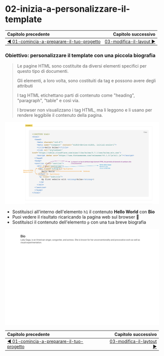 # 02-inizia-a-personalizzare-il-template

| Capitolo precedente                                                                                                                                          | Capitolo successivo                                                                           |
| :--------------------------------------------------------------------------------------------------------------------------------------------------------------- | ---------------------------------------------------------------------------------------------------: |
| [◀︎ 01-comincia-a-preparare-il-tuo-progetto](../01-comincia-a-preparare-il-tuo-progetto)  | [03-modifica-il-layout ▶︎](../03-modifica-il-layout) |

### Obiettivo: personalizzare il template con una piccola biografia


> Le pagine HTML sono costituite da diversi elementi specifici per questo tipo di documenti.
>
> Gli elementi, a loro volta, sono costituiti da tag e possono avere degli attributi
>
> I tag HTML etichettano parti di contenuto come "heading", "paragraph", "table" e così via.
>
> I browser non visualizzano i tag HTML, ma li leggono e li usano per rendere leggibile il contenuto della pagina.


<kbd>![02-elementi-tag](../assets/Lessons/02-elementi-tag.png)</kbd>


* Sostituisci all'interno dell'elemento `h1` il contenuto **Hello World** con **Bio**
* Puoi vedere il risultato ricaricando la pagina web sul browser 🎉
* Sostituisci il contenuto dell'elemento `p` con una tua breve biografia


<kbd>![02-image](../assets/Lessons/02-image.png)</kbd>


| Capitolo precedente  | Capitolo successivo     |
| :--------------- | ---------------: |
| [◀︎ 01-comincia-a-preparare-il-tuo-progetto](../01-comincia-a-preparare-il-tuo-progetto)| [03-modifica-il-laytout ▶︎](../03-modifica-il-laytout) |
